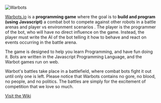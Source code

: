 ![Warbots](https://warbots-a0890.firebaseapp.com/images/logo.png)

[Warbots.io](https://warbots.io) is a **programming game** where the goal is to **build and program (using Javascript)** a combat bot to compete against other robots in a battle arenas and player vs environment scenarios . The player is the programmer of the bot, who will have no direct influence on the game. Instead, the player must write the AI of the bot telling it how to behave and react on events occurring in the battle arena.

The game is designed to help you learn Programming, and have fun doing it. Bots are written in the Javascript Programming Language, and the Warbot games run on web.

Warbot's battles take place in a battlefield, where combat bots fight it out until only one is left. Please notice that Warbots contains no gore, no blood, no people, and no politics. The battles are simply for the excitement of competition that we love so much.

[Visit the Wiki](https://github.com/gianksp/warbots/wiki)
